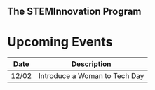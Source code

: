 ## The STEMInnovation Program

# Upcoming Events
| Date   | Description |
| ------ | ----------- |
| 12/02  | Introduce a Woman to Tech Day |
